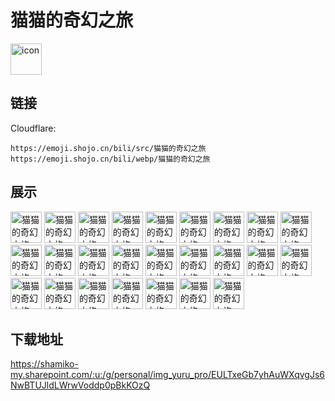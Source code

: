 # 猫猫的奇幻之旅
<img src="https://emoji.shojo.cn/bili/src/猫猫的奇幻之旅/icon.png" width="50" height="50" alt="icon">

## 链接
Cloudflare:
```
https://emoji.shojo.cn/bili/src/猫猫的奇幻之旅
https://emoji.shojo.cn/bili/webp/猫猫的奇幻之旅
```
## 展示
<img src="https://emoji.shojo.cn/bili/src/猫猫的奇幻之旅/猫猫的奇幻之旅-亲亲.png" width="50" height="50" alt="猫猫的奇幻之旅-亲亲">
<img src="https://emoji.shojo.cn/bili/src/猫猫的奇幻之旅/猫猫的奇幻之旅-respect.png" width="50" height="50" alt="猫猫的奇幻之旅-respect">
<img src="https://emoji.shojo.cn/bili/src/猫猫的奇幻之旅/猫猫的奇幻之旅-十连双黄.png" width="50" height="50" alt="猫猫的奇幻之旅-十连双黄">
<img src="https://emoji.shojo.cn/bili/src/猫猫的奇幻之旅/猫猫的奇幻之旅-溜了.png" width="50" height="50" alt="猫猫的奇幻之旅-溜了">
<img src="https://emoji.shojo.cn/bili/src/猫猫的奇幻之旅/猫猫的奇幻之旅-石化.png" width="50" height="50" alt="猫猫的奇幻之旅-石化">
<img src="https://emoji.shojo.cn/bili/src/猫猫的奇幻之旅/猫猫的奇幻之旅-钓鱼.png" width="50" height="50" alt="猫猫的奇幻之旅-钓鱼">
<img src="https://emoji.shojo.cn/bili/src/猫猫的奇幻之旅/猫猫的奇幻之旅-喜欢.png" width="50" height="50" alt="猫猫的奇幻之旅-喜欢">
<img src="https://emoji.shojo.cn/bili/src/猫猫的奇幻之旅/猫猫的奇幻之旅-好耶.png" width="50" height="50" alt="猫猫的奇幻之旅-好耶">
<img src="https://emoji.shojo.cn/bili/src/猫猫的奇幻之旅/猫猫的奇幻之旅-打call.png" width="50" height="50" alt="猫猫的奇幻之旅-打call">
<img src="https://emoji.shojo.cn/bili/src/猫猫的奇幻之旅/猫猫的奇幻之旅-喝奶茶.png" width="50" height="50" alt="猫猫的奇幻之旅-喝奶茶">
<img src="https://emoji.shojo.cn/bili/src/猫猫的奇幻之旅/猫猫的奇幻之旅-有猪.png" width="50" height="50" alt="猫猫的奇幻之旅-有猪">
<img src="https://emoji.shojo.cn/bili/src/猫猫的奇幻之旅/猫猫的奇幻之旅-给你一拳.png" width="50" height="50" alt="猫猫的奇幻之旅-给你一拳">
<img src="https://emoji.shojo.cn/bili/src/猫猫的奇幻之旅/猫猫的奇幻之旅-饿了.png" width="50" height="50" alt="猫猫的奇幻之旅-饿了">
<img src="https://emoji.shojo.cn/bili/src/猫猫的奇幻之旅/猫猫的奇幻之旅-达咩.png" width="50" height="50" alt="猫猫的奇幻之旅-达咩">
<img src="https://emoji.shojo.cn/bili/src/猫猫的奇幻之旅/猫猫的奇幻之旅-玩手机.png" width="50" height="50" alt="猫猫的奇幻之旅-玩手机">
<img src="https://emoji.shojo.cn/bili/src/猫猫的奇幻之旅/猫猫的奇幻之旅-贴贴.png" width="50" height="50" alt="猫猫的奇幻之旅-贴贴">
<img src="https://emoji.shojo.cn/bili/src/猫猫的奇幻之旅/猫猫的奇幻之旅-爆金币.png" width="50" height="50" alt="猫猫的奇幻之旅-爆金币">
<img src="https://emoji.shojo.cn/bili/src/猫猫的奇幻之旅/猫猫的奇幻之旅-疑惑.png" width="50" height="50" alt="猫猫的奇幻之旅-疑惑">
<img src="https://emoji.shojo.cn/bili/src/猫猫的奇幻之旅/猫猫的奇幻之旅-肚子疼.png" width="50" height="50" alt="猫猫的奇幻之旅-肚子疼">
<img src="https://emoji.shojo.cn/bili/src/猫猫的奇幻之旅/猫猫的奇幻之旅-拜托啦.png" width="50" height="50" alt="猫猫的奇幻之旅-拜托啦">
<img src="https://emoji.shojo.cn/bili/src/猫猫的奇幻之旅/猫猫的奇幻之旅-暴风哭泣.png" width="50" height="50" alt="猫猫的奇幻之旅-暴风哭泣">
<img src="https://emoji.shojo.cn/bili/src/猫猫的奇幻之旅/猫猫的奇幻之旅-可恶.png" width="50" height="50" alt="猫猫的奇幻之旅-可恶">
<img src="https://emoji.shojo.cn/bili/src/猫猫的奇幻之旅/猫猫的奇幻之旅-摸摸.png" width="50" height="50" alt="猫猫的奇幻之旅-摸摸">
<img src="https://emoji.shojo.cn/bili/src/猫猫的奇幻之旅/猫猫的奇幻之旅-针不戳.png" width="50" height="50" alt="猫猫的奇幻之旅-针不戳">
<img src="https://emoji.shojo.cn/bili/src/猫猫的奇幻之旅/猫猫的奇幻之旅-睡了.png" width="50" height="50" alt="猫猫的奇幻之旅-睡了">

## 下载地址

https://shamiko-my.sharepoint.com/:u:/g/personal/img_yuru_pro/EULTxeGb7yhAuWXqvgJs6NwBTUJldLWrwVoddp0pBkKOzQ